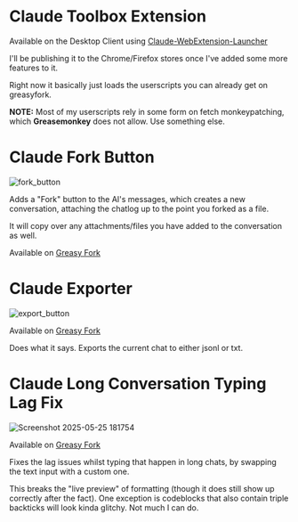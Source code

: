 # Claude Toolbox Extension

Available on the Desktop Client using [Claude-WebExtension-Launcher](https://github.com/lugia19/Claude-WebExtension-Launcher)

I'll be publishing it to the Chrome/Firefox stores once I've added some more features to it.

Right now it basically just loads the userscripts you can already get on greasyfork.

**NOTE:** Most of my userscripts rely in some form on fetch monkeypatching, which **Greasemonkey** does not allow. Use something else.

# Claude Fork Button

![fork_button](https://github.com/user-attachments/assets/a7e7a82f-9a8d-4cef-b5f6-a9bb9f5decdc)

Adds a "Fork" button to the AI's messages, which creates a new conversation, attaching the chatlog up to the point you forked as a file.

It will copy over any attachments/files you have added to the conversation as well.

Available on [Greasy Fork](https://greasyfork.org/en/scripts/522141-claude-forking)

# Claude Exporter

![export_button](https://github.com/user-attachments/assets/1ba5bd8f-1d52-4027-9b04-596fbae15db9)

Available on [Greasy Fork](https://greasyfork.org/en/scripts/515448-claude-chat-exporter)

Does what it says. Exports the current chat to either jsonl or txt.

# Claude Long Conversation Typing Lag Fix

![Screenshot 2025-05-25 181754](https://github.com/user-attachments/assets/646f299f-16f6-4dc0-afce-3fe61f912ba1)

Available on [Greasy Fork](https://greasyfork.org/en/scripts/537230-claude-typing-lag-fix)

Fixes the lag issues whilst typing that happen in long chats, by swapping the text input with a custom one.

This breaks the "live preview" of formatting (though it does still show up correctly after the fact). One exception is codeblocks that also contain triple backticks will look kinda glitchy. Not much I can do.
